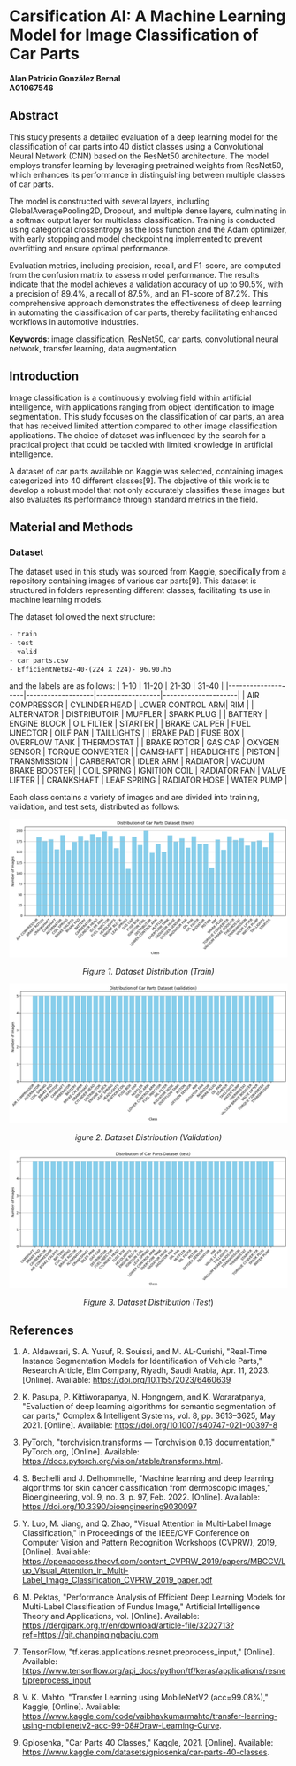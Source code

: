 # Carsification AI: A Machine Learning Model for Image Classification of Car Parts

**Alan Patricio González Bernal**  
**A01067546**

## Abstract
This study presents a detailed evaluation of a deep learning model for the
classification of car parts into 40 distict classes using a Convolutional Neural
Network (CNN) based on the ResNet50 architecture. The model employs transfer
learning by leveraging pretrained weights from ResNet50, which enhances its
performance in distinguishing between multiple classes of car parts.

The model is constructed with several layers, including GlobalAveragePooling2D,
Dropout, and multiple dense layers, culminating in a softmax output layer for
multiclass classification. Training is conducted using categorical crossentropy
as the loss function and the Adam optimizer, with early stopping and model
checkpointing implemented to prevent overfitting and ensure optimal performance.

Evaluation metrics, including precision, recall, and F1-score, are computed
from the confusion matrix to assess model performance. The results indicate
that the model achieves a validation accuracy of up to 90.5%, with a precision
of 89.4%, a recall of 87.5%, and an F1-score of 87.2%. This comprehensive
approach demonstrates the effectiveness of deep learning in automating the
classification of car parts, thereby facilitating enhanced workflows in
automotive industries.

<b>Keywords</b>: image classification, ResNet50, car parts, convolutional neural
network, transfer learning, data augmentation

## Introduction
Image classification is a continuously evolving field within artificial intelligence, with applications ranging from object identification to image segmentation. This study focuses on the classification of car parts, an area that has received limited attention compared to other image classification applications. The choice of dataset was influenced by the search for a practical project that could be tackled with limited knowledge in artificial intelligence.

A dataset of car parts available on Kaggle was selected, containing images categorized into 40 different classes[9]. The objective of this work is to develop a robust model that not only accurately classifies these images but also evaluates its performance through standard metrics in the field.

## Material and Methods
### Dataset 
The dataset used in this study was sourced from Kaggle, specifically from a repository containing images of various car parts[9]. This dataset is structured in folders representing different classes, facilitating its use in machine learning models.

The dataset followed the next structure:
```
- train
- test
- valid
- car parts.csv
- EfficientNetB2-40-(224 X 224)- 96.90.h5
```
and the labels are as follows:
| 1-10  | 11-20 | 21-30 | 31-40  |
|--------------------|-------------------|------------------|---------------------|
| AIR COMPRESSOR     | CYLINDER HEAD     | LOWER CONTROL ARM| RIM                 |
| ALTERNATOR         | DISTRIBUTOIR      | MUFFLER          | SPARK PLUG          |
| BATTERY            | ENGINE BLOCK      | OIL FILTER       | STARTER             |
| BRAKE CALIPER      | FUEL IJNECTOR     | OILF PAN         | TAILLIGHTS          |
| BRAKE PAD          | FUSE BOX          | OVERFLOW TANK    | THERMOSTAT          |
| BRAKE ROTOR        | GAS CAP           | OXYGEN SENSOR    | TORQUE CONVERTER    |
| CAMSHAFT           | HEADLIGHTS        | PISTON           | TRANSMISSION        |
| CARBERATOR         | IDLER ARM         | RADIATOR         | VACUUM BRAKE BOOSTER|
| COIL SPRING        | IGNITION COIL     | RADIATOR FAN     | VALVE LIFTER        |
| CRANKSHAFT         | LEAF SPRING       | RADIATOR HOSE    | WATER PUMP          |


Each class contains a variety of images and are divided into training, validation, and test sets, distributed as follows:

![Figure 1. Dataset Distribution (Train)](./images/numinstancestrain.png)
<p align="center"><em>Figure 1. Dataset Distribution (Train)</em></p>

![Figure 2. Dataset Distribution (Validation)](./images/numinstancesvalid.png)
<p align="center"><em>igure 2. Dataset Distribution (Validation)</em></p>


![Figure 3. Dataset Distribution (Test)](./images/numinstancestest.png)
<p align="center"><em>Figure 3. Dataset Distribution (Test</em>)</p>




## References
1. A. Aldawsari, S. A. Yusuf, R. Souissi, and M. AL-Qurishi, "Real-Time Instance Segmentation Models for Identification of Vehicle Parts," Research Article, Elm Company, Riyadh, Saudi Arabia, Apr. 11, 2023. [Online]. Available: https://doi.org/10.1155/2023/6460639

2. K. Pasupa, P. Kittiworapanya, N. Hongngern, and K. Woraratpanya, "Evaluation of deep learning algorithms for semantic segmentation of car parts," Complex & Intelligent Systems, vol. 8, pp. 3613–3625, May 2021. [Online]. Available: https://doi.org/10.1007/s40747-021-00397-8

3. PyTorch, "torchvision.transforms — Torchvision 0.16 documentation," PyTorch.org, [Online]. Available: https://docs.pytorch.org/vision/stable/transforms.html.

4. S. Bechelli and J. Delhommelle, "Machine learning and deep learning algorithms for skin cancer classification from dermoscopic images," Bioengineering, vol. 9, no. 3, p. 97, Feb. 2022. [Online]. Available: https://doi.org/10.3390/bioengineering9030097

5. Y. Luo, M. Jiang, and Q. Zhao, "Visual Attention in Multi-Label Image Classification," in Proceedings of the IEEE/CVF Conference on Computer Vision and Pattern Recognition Workshops (CVPRW), 2019, [Online]. Available: https://openaccess.thecvf.com/content_CVPRW_2019/papers/MBCCV/Luo_Visual_Attention_in_Multi-Label_Image_Classification_CVPRW_2019_paper.pdf

6. M. Pektaş, "Performance Analysis of Efficient Deep Learning Models for Multi-Label Classification of Fundus Image," Artificial Intelligence Theory and Applications, vol. [Online]. Available: https://dergipark.org.tr/en/download/article-file/3202713?ref=https://git.chanpinqingbaoju.com

7. TensorFlow, "tf.keras.applications.resnet.preprocess_input," [Online]. Available: https://www.tensorflow.org/api_docs/python/tf/keras/applications/resnet/preprocess_input

8. V. K. Mahto, "Transfer Learning using MobileNetV2 (acc=99.08%)," Kaggle, [Online]. Available: https://www.kaggle.com/code/vaibhavkumarmahto/transfer-learning-using-mobilenetv2-acc-99-08#Draw-Learning-Curve.

9. Gpiosenka, "Car Parts 40 Classes," Kaggle, 2021. [Online]. Available: https://www.kaggle.com/datasets/gpiosenka/car-parts-40-classes.


